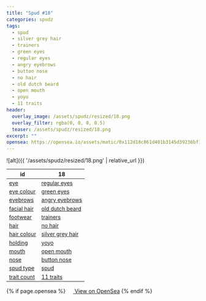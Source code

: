 ```yaml
---
title: "Spud #18"
categories: spudz
tags:
  - spud
  - silver grey hair
  - trainers
  - green eyes
  - regular eyes
  - angry eyebrows
  - button nose
  - no hair
  - old dutch beard
  - open mouth
  - yoyo
  - 11 traits
header:
  overlay_image: /assets/spudz/resized/18.png
  overlay_filter: rgba(0, 0, 0, 0.5)
  teaser: /assets/spudz/resized/18.png
excerpt: ""
opensea: https://opensea.io/assets/matic/0x112d18c861d401b3145d39236bf149f01e18beed/18
---
```

![alt]({{ '/assets/spudz/resized/18.png' | relative_url }})

| id | 18 |
|-|-|
| <a href="/traits/eye/#trait-type">eye</a> | <a href="/traits/eye/regular-eyes/1/#trait">regular eyes</a> |
| <a href="/traits/eye-colour/#trait-type">eye colour</a> | <a href="/traits/eye-colour/green-eyes/1/#trait">green eyes</a> |
| <a href="/traits/eyebrows/#trait-type">eyebrows</a> | <a href="/traits/eyebrows/angry-eyebrows/1/#trait">angry eyebrows</a> |
| <a href="/traits/facial-hair/#trait-type">facial hair</a> | <a href="/traits/facial-hair/old-dutch-beard/1/#trait">old dutch beard</a> |
| <a href="/traits/footwear/#trait-type">footwear</a> | <a href="/traits/footwear/trainers/1/#trait">trainers</a> |
| <a href="/traits/hair/#trait-type">hair</a> | <a href="/traits/hair/no-hair/1/#trait">no hair</a> |
| <a href="/traits/hair-colour/#trait-type">hair colour</a> | <a href="/traits/hair-colour/silver-grey-hair/1/#trait">silver grey hair</a> |
| <a href="/traits/holding/#trait-type">holding</a> | <a href="/traits/holding/yoyo/1/#trait">yoyo</a> |
| <a href="/traits/mouth/#trait-type">mouth</a> | <a href="/traits/mouth/open-mouth/1/#trait">open mouth</a> |
| <a href="/traits/nose/#trait-type">nose</a> | <a href="/traits/nose/button-nose/1/#trait">button nose</a> |
| <a href="/traits/spud-type/#trait-type">spud type</a> | <a href="/traits/spud-type/spud/1/#trait">spud</a> |
| <a href="/traits/trait-count/#trait-type">trait count</a> | <a href="/traits/trait-count/11-traits/1/#trait">11 traits</a> |

{% if page.opensea %}
<a href="{{page.opensea}}" class="btn btn--info" onclick="window.open(this.href, '_blank'); return false;"><img src="/assets/images/opensea.svg" width="16px"><span>  View on OpenSea</span></a>
{% endif %}
